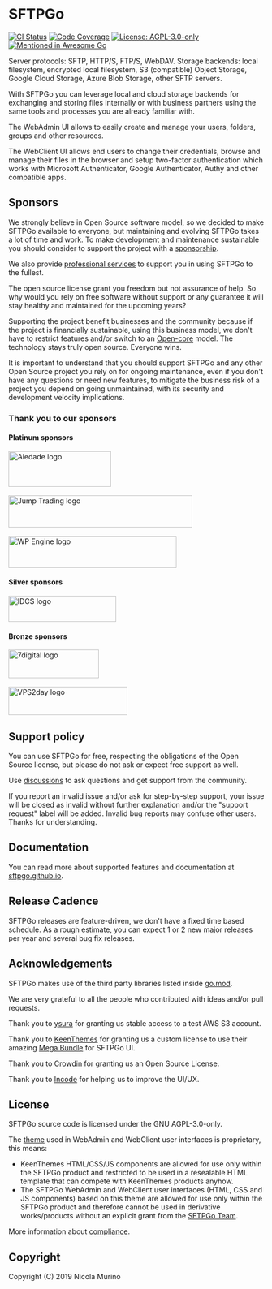 # SFTPGo    

[![CI Status](https://github.com/drakkan/sftpgo/workflows/CI/badge.svg?branch=main&event=push)](https://github.com/drakkan/sftpgo/workflows/CI/badge.svg?branch=main&event=push)
[![Code Coverage](https://codecov.io/gh/drakkan/sftpgo/branch/main/graph/badge.svg)](https://codecov.io/gh/drakkan/sftpgo/branch/main)
[![License: AGPL-3.0-only](https://img.shields.io/badge/License-AGPLv3-blue.svg)](https://www.gnu.org/licenses/agpl-3.0)
[![Mentioned in Awesome Go](https://awesome.re/mentioned-badge.svg)](https://github.com/avelino/awesome-go)

Server protocols: SFTP, HTTP/S, FTP/S, WebDAV.
Storage backends: local filesystem, encrypted local filesystem, S3 (compatible) Object Storage, Google Cloud Storage, Azure Blob Storage, other SFTP servers. 

With SFTPGo you can leverage local and cloud storage backends for exchanging and storing files internally or with business partners using the same tools and processes you are already familiar with.

The WebAdmin UI allows to easily create and manage your users, folders, groups and other resources. 

The WebClient UI allows end users to change their credentials, browse and manage their files in the browser and setup two-factor authentication which works with Microsoft Authenticator, Google Authenticator, Authy and other compatible apps.
  
## Sponsors 

We strongly believe in Open Source software model, so we decided to make SFTPGo available to everyone, but maintaining and evolving SFTPGo takes a lot of time and work. To make development and maintenance sustainable you should consider to support the project with a [sponsorship](https://github.com/sponsors/drakkan).

We also provide [professional services](https://sftpgo.com/#pricing) to support you in using SFTPGo to the fullest.

The open source license grant you freedom but not assurance of help. So why would you rely on free software without support or any guarantee it will stay healthy and maintained for the upcoming years?

Supporting the project benefit businesses and the community because if the project is financially sustainable, using this business model, we don't have to restrict features and/or switch to an [Open-core](https://en.wikipedia.org/wiki/Open-core_model) model. The technology stays truly open source. Everyone wins.

It is important to understand that you should support SFTPGo and any other Open Source project you rely on for ongoing maintenance, even if you don't have any questions or need new features, to mitigate the business risk of a project you depend on going unmaintained, with its security and development velocity implications.

### Thank you to our sponsors

#### Platinum sponsors

[<img src="./img/Aledade_logo.png" alt="Aledade logo" width="202" height="70">](https://www.aledade.com/)
</br></br>
[<img src="./img/jumptrading.png" alt="Jump Trading logo" width="362" height="63">](https://www.jumptrading.com/)
</br></br>
[<img src="./img/wpengine.png" alt="WP Engine logo" width="331" height="63">](https://wpengine.com/)

#### Silver sponsors

[<img src="./img/IDCS.png" alt="IDCS logo" width="212" height="51">](https://idcs.ip-paris.fr/)

#### Bronze sponsors

[<img src="./img/7digital.png" alt="7digital logo" width="178" height="56">](https://www.7digital.com/)
</br></br>
[<img src="./img/vps2day.png" alt="VPS2day logo" width="234" height="56">](https://www.vps2day.com/)

## Support policy

You can use SFTPGo for free, respecting the obligations of the Open Source license, but please do not ask or expect free support as well.

Use [discussions](https://github.com/drakkan/sftpgo/discussions) to ask questions and get support from the community.

If you report an invalid issue and/or ask for step-by-step support, your issue will be closed as invalid without further explanation and/or the "support request" label will be added. Invalid bug reports may confuse other users. Thanks for understanding.

## Documentation

You can read more about supported features and documentation at [sftpgo.github.io](https://sftpgo.github.io/).

## Release Cadence

SFTPGo releases are feature-driven, we don't have a fixed time based schedule. As a rough estimate, you can expect 1 or 2 new major releases per year and several bug fix releases.

## Acknowledgements

SFTPGo makes use of the third party libraries listed inside [go.mod](./go.mod).

We are very grateful to all the people who contributed with ideas and/or pull requests.

Thank you to [ysura](https://www.ysura.com/) for granting us stable access to a test AWS S3 account.

Thank you to [KeenThemes](https://keenthemes.com/) for granting us a custom license to use their amazing [Mega Bundle](https://keenthemes.com/products/templates-mega-bundle) for SFTPGo UI.

Thank you to [Crowdin](https://crowdin.com/) for granting us an Open Source License.

Thank you to [Incode](https://www.incode.it/) for helping us to improve the UI/UX.     

## License

SFTPGo source code is licensed under the GNU AGPL-3.0-only.

The [theme](https://keenthemes.com/products/templates-mega-bundle) used in WebAdmin and WebClient user interfaces is proprietary, this means:

- KeenThemes HTML/CSS/JS components are allowed for use only within the SFTPGo product and restricted to be used in a resealable HTML template that can compete with KeenThemes products anyhow.
- The SFTPGo WebAdmin and WebClient user interfaces (HTML, CSS and JS components) based on this theme are allowed for use only within the SFTPGo product and therefore cannot be used in derivative works/products without an explicit grant from the [SFTPGo Team](mailto:support@sftpgo.com).

More information about [compliance](https://sftpgo.com/compliance.html).

## Copyright

Copyright (C) 2019 Nicola Murino
